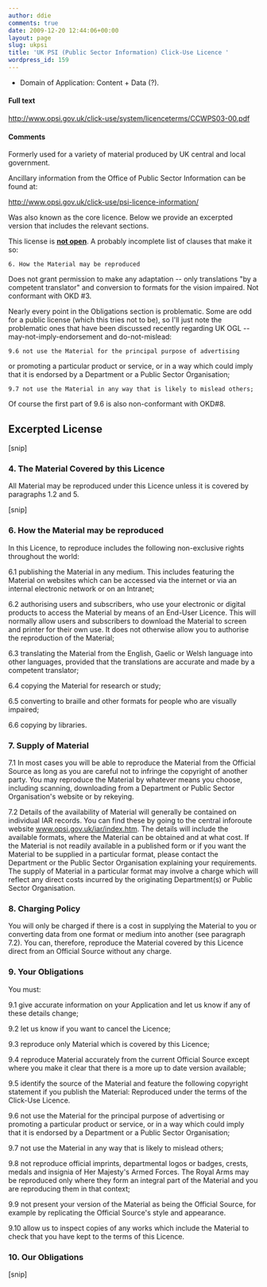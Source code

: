 ```yaml
---
author: ddie
comments: true
date: 2009-12-20 12:44:06+00:00
layout: page
slug: ukpsi
title: 'UK PSI (Public Sector Information) Click-Use Licence '
wordpress_id: 159
---
```


 * Domain of Application: Content + Data (?).

#### Full text 

http://www.opsi.gov.uk/click-use/system/licenceterms/CCWPS03-00.pdf

#### Comments 

Formerly used for a variety of material produced by UK central and local government.

Ancillary information from the Office of Public Sector Information can be found at:

  http://www.opsi.gov.uk/click-use/psi-licence-information/

Was also known as the core licence. Below we provide an excerpted version that includes the relevant sections.

This license is **[not open](http://lists.okfn.org/pipermail/od-discuss/2012-December/000239.html)**. A probably incomplete list of clauses that make it so:

    6. How the Material may be reproduced

Does not grant permission to make any adaptation -- only translations
"by a competent translator" and conversion to formats for the vision
impaired. Not conformant with OKD #3.

Nearly every point in the Obligations section is problematic. Some are
odd for a public license (which this tries not to be), so I'll just
note the problematic ones that have been discussed recently regarding
UK OGL -- may-not-imply-endorsement and do-not-mislead:

    9.6 not use the Material for the principal purpose of advertising
or promoting a particular product or service, or in a way which could
imply that it is endorsed by a Department or a Public Sector
Organisation;

    9.7 not use the Material in any way that is likely to mislead others;

Of course the first part of 9.6 is also non-conformant with OKD#8.

## Excerpted License 

[snip]

### 4. The Material Covered by this Licence 

All Material may be reproduced under this Licence unless it is covered by paragraphs 1.2 and 5.

[snip]

### 6. How the Material may be reproduced 

In this Licence, to reproduce includes the following non-exclusive rights throughout the world: 

6.1 publishing the Material in any medium. This includes featuring the Material on websites which can be accessed via the internet or via an internal electronic network or on an Intranet; 

6.2 authorising users and subscribers, who use your electronic or digital products to access the Material by means of an End-User Licence. This will normally allow users and subscribers to download the Material to screen and printer for their own use. It does not otherwise allow you to authorise the reproduction of the Material; 

6.3 translating the Material from the English, Gaelic or Welsh language into other languages, provided that the translations are accurate and made by a competent translator; 

6.4 copying the Material for research or study;

6.5 converting to braille and other formats for people who are visually impaired;

6.6 copying by libraries.

### 7. Supply of Material 

7.1 In most cases you will be able to reproduce the Material from the Official Source as long as you are careful not to infringe the copyright of another party. You may reproduce the Material by whatever means you choose, including scanning, downloading from a Department or Public Sector Organisation's website or by rekeying. 

7.2 Details of the availability of Material will generally be contained on individual IAR records. You can find these by going to the central inforoute website www.opsi.gov.uk/iar/index.htm. The details will include the available formats, where the Material can be obtained and at what cost. If the Material is not readily available in a published form or if you want the Material to be supplied in a particular format, please contact the Department or the Public Sector Organisation explaining your requirements. The supply of Material in a particular format may involve a charge which will reflect any direct costs incurred by the originating Department(s) or Public Sector Organisation.

### 8. Charging Policy 

You will only be charged if there is a cost in supplying the Material to you or converting data from one format or medium into another (see paragraph 7.2). You can, therefore, reproduce the Material covered by this Licence direct from an Official Source without any charge.

### 9. Your Obligations 

You must: 

9.1 give accurate information on your Application and let us know if any of these details change; 

9.2 let us know if you want to cancel the Licence;

9.3 reproduce only Material which is covered by this Licence;

9.4 reproduce Material accurately from the current Official Source except where you make it clear that there is a more up to date version available; 

9.5 identify the source of the Material and feature the following copyright statement if you publish the Material: Reproduced under the terms of the Click-Use Licence. 

9.6 not use the Material for the principal purpose of advertising or promoting a particular product or service, or in a way which could imply that it is endorsed by a Department or a Public Sector Organisation; 

9.7 not use the Material in any way that is likely to mislead others;

9.8 not reproduce official imprints, departmental logos or badges, crests, medals and insignia of Her Majesty's Armed Forces. The Royal Arms may be reproduced only where they form an integral part of the Material and you are reproducing them in that context; 

9.9 not present your version of the Material as being the Official Source, for example by replicating the Official Source's style and appearance. 

9.10 allow us to inspect copies of any works which include the Material to check that you have kept to the terms of this Licence.

### 10. Our Obligations 

[snip]


